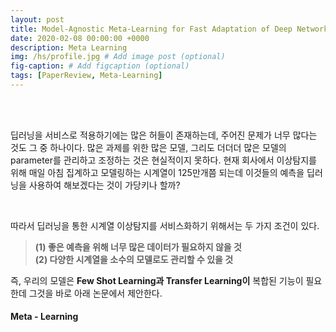 ```yaml
---
layout: post
title: Model-Agnostic Meta-Learning for Fast Adaptation of Deep Networks (ICML 2017)
date: 2020-02-08 00:00:00 +0000
description: Meta Learning
img: /hs/profile.jpg # Add image post (optional)
fig-caption: # Add figcaption (optional)
tags: [PaperReview, Meta-Learning]
---
```

<br>

<br>

딥러닝을 서비스로 적용하기에는 많은 허들이 존재하는데, 주어진 문제가 너무 많다는 것도 그 중 하나이다. 많은 과제를 위한 많은 모델, 그리도 더더더 많은 모델의 parameter를 관리하고 조정하는 것은 현실적이지 못하다. 현재 회사에서 이상탐지를 위해 매일 아침 집계하고 모델링하는 시계열이 125만개쯤 되는데 이것들의 예측을 딥러닝을 사용하여 해보겠다는 것이 가당키나 할까?  

<br>

따라서 딥러닝을 통한 시계열 이상탐지를 서비스화하기 위해서는 두 가지 조건이 있다.  
><b>(1) 좋은 예측을 위해 너무 많은 데이터가 필요하지 않을 것</b>  
><b>(2) 다양한 시계열을 소수의 모델로도 관리할 수 있을 것</b>  
  
즉, 우리의 모델은 <b>Few Shot Learning과 Transfer Learning이</b> 복합된 기능이 필요한데 그것을 바로 아래 논문에서 제안한다.  
  
#### Meta - Learning

 
